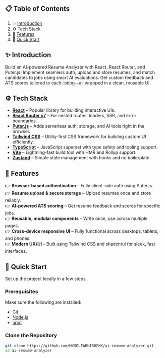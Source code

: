 ## 📋 <a name="table">Table of Contents</a>

1. ✨ [Introduction](#introduction)  
2. ⚙️ [Tech Stack](#tech-stack)  
3. 🔋 [Features](#features)  
4. 🤸 [Quick Start](#quick-start)

## <a name="introduction">✨ Introduction</a>

Build an AI-powered Resume Analyzer with React, React Router, and Puter.js! Implement seamless auth, upload and store resumes, and match candidates to jobs using smart AI evaluations. Get custom feedback and ATS scores tailored to each listing—all wrapped in a clean, reusable UI.

## <a name="tech-stack">⚙️ Tech Stack</a>

- **[React](https://react.dev/)** – Popular library for building interactive UIs.  
- **[React Router v7](https://reactrouter.com/)** – For nested routes, loaders, SSR, and error boundaries.  
- **[Puter.js](https://puter.com)** – Adds serverless auth, storage, and AI tools right in the browser.  
- **[Tailwind CSS](https://tailwindcss.com/)** – Utility-first CSS framework for building custom UI efficiently.  
- **[TypeScript](https://www.typescriptlang.org/)** – JavaScript superset with type safety and tooling support.  
- **[Vite](https://vite.dev/)** – Lightning-fast build tool with HMR and Rollup support.  
- **[Zustand](https://github.com/pmndrs/zustand)** – Simple state management with hooks and no boilerplate.

## <a name="features">🔋 Features</a>

👉 **Browser-based authentication** – Fully client-side auth using Puter.js.  
👉 **Resume upload & secure storage** – Upload resumes once and store reliably.  
👉 **AI-powered ATS scoring** – Get resume feedback and scores for specific jobs.  
👉 **Reusable, modular components** – Write once, use across multiple pages.  
👉 **Cross-device responsive UI** – Fully functional across desktops, tablets, and phones.  
👉 **Modern UX/UI** – Built using Tailwind CSS and shadcn/ui for sleek, fast interfaces.

## <a name="quick-start">🤸 Quick Start</a>

Set up the project locally in a few steps.

### Prerequisites

Make sure the following are installed:

- [Git](https://git-scm.com/)  
- [Node.js](https://nodejs.org/en)  
- [npm](https://www.npmjs.com/)

### Clone the Repository

```bash
git clone https://github.com/MYSELFABHISHEKK/ai-resume-analyzer.git
cd ai-resume-analyzer
